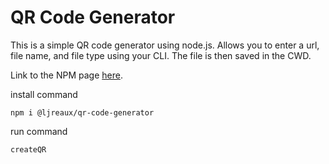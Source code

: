# QR Code Generator

This is a simple QR code generator using node.js. Allows you to enter a url, file name, and file type using your CLI. The file is then saved in the CWD.

Link to the NPM page [here](https://www.npmjs.com/package/@ljreaux/qr-code-generator).

install command
```terminal
npm i @ljreaux/qr-code-generator
```

run command
```terminal
createQR
```
